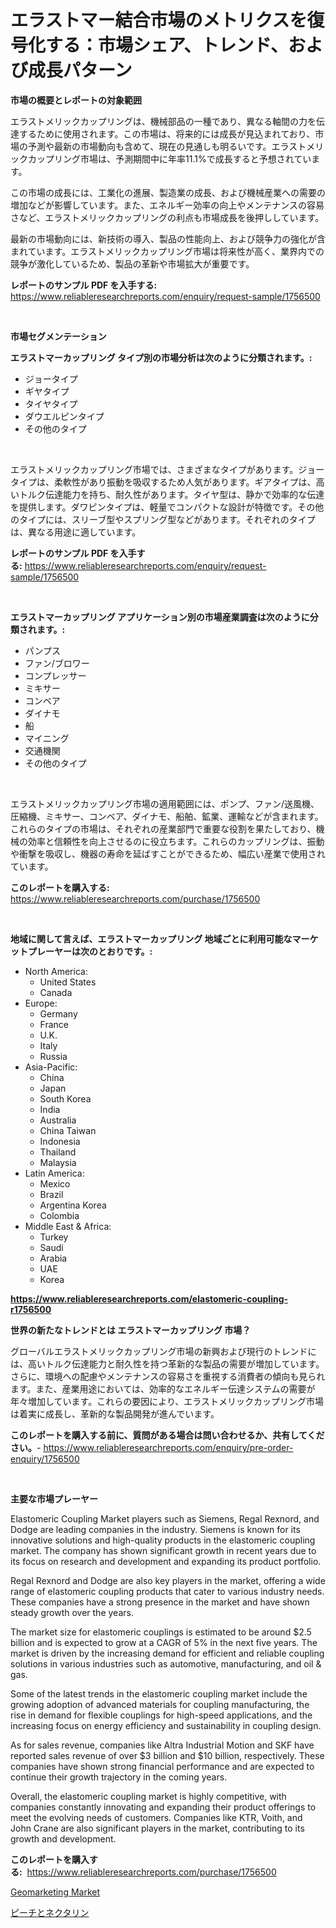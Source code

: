 <p><h1>エラストマー結合市場のメトリクスを復号化する：市場シェア、トレンド、および成長パターン</h1></p><p><strong>市場の概要とレポートの対象範囲</strong></p>
<p><p>エラストメリックカップリングは、機械部品の一種であり、異なる軸間の力を伝達するために使用されます。この市場は、将来的には成長が見込まれており、市場の予測や最新の市場動向も含めて、現在の見通しも明るいです。エラストメリックカップリング市場は、予測期間中に年率11.1%で成長すると予想されています。</p><p>この市場の成長には、工業化の進展、製造業の成長、および機械産業への需要の増加などが影響しています。また、エネルギー効率の向上やメンテナンスの容易さなど、エラストメリックカップリングの利点も市場成長を後押ししています。</p><p>最新の市場動向には、新技術の導入、製品の性能向上、および競争力の強化が含まれています。エラストメリックカップリング市場は将来性が高く、業界内での競争が激化しているため、製品の革新や市場拡大が重要です。</p></p>
<p><strong>レポートのサンプル PDF を入手する:</strong> <a href="https://www.reliableresearchreports.com/enquiry/request-sample/1756500">https://www.reliableresearchreports.com/enquiry/request-sample/1756500</a></p>
<p>&nbsp;</p>
<p><strong>市場セグメンテーション</strong></p>
<p><strong>エラストマーカップリング タイプ別の市場分析は次のように分類されます。:</strong></p>
<p><ul><li>ジョータイプ</li><li>ギヤタイプ</li><li>タイヤタイプ</li><li>ダウエルピンタイプ</li><li>その他のタイプ</li></ul></p>
<p>&nbsp;</p>
<p><p>エラストメリックカップリング市場では、さまざまなタイプがあります。ジョータイプは、柔軟性があり振動を吸収するため人気があります。ギアタイプは、高いトルク伝達能力を持ち、耐久性があります。タイヤ型は、静かで効率的な伝達を提供します。ダワピンタイプは、軽量でコンパクトな設計が特徴です。その他のタイプには、スリーブ型やスプリング型などがあります。それぞれのタイプは、異なる用途に適しています。</p></p>
<p><strong>レポートのサンプル PDF を入手する:</strong>&nbsp;<a href="https://www.reliableresearchreports.com/enquiry/request-sample/1756500">https://www.reliableresearchreports.com/enquiry/request-sample/1756500</a></p>
<p>&nbsp;</p>
<p><strong> エラストマーカップリング アプリケーション別の市場産業調査は次のように分類されます。:</strong></p>
<p><ul><li>パンプス</li><li>ファン/ブロワー</li><li>コンプレッサー</li><li>ミキサー</li><li>コンベア</li><li>ダイナモ</li><li>船</li><li>マイニング</li><li>交通機関</li><li>その他のタイプ</li></ul></p>
<p>&nbsp;</p>
<p><p>エラストメリックカップリング市場の適用範囲には、ポンプ、ファン/送風機、圧縮機、ミキサー、コンベア、ダイナモ、船舶、鉱業、運輸などが含まれます。これらのタイプの市場は、それぞれの産業部門で重要な役割を果たしており、機械の効率と信頼性を向上させるのに役立ちます。これらのカップリングは、振動や衝撃を吸収し、機器の寿命を延ばすことができるため、幅広い産業で使用されています。</p></p>
<p><strong>このレポートを購入する:</strong>&nbsp; <a href="https://www.reliableresearchreports.com/purchase/1756500">https://www.reliableresearchreports.com/purchase/1756500</a></p>
<p>&nbsp;</p>
<p><strong>地域に関して言えば、エラストマーカップリング 地域ごとに利用可能なマーケットプレーヤーは次のとおりです。:</strong></p>
<p><ul>
    <li>
        North America:
        <ul>
            <li>United States</li>
            <li>Canada</li>
        </ul>
    </li>
    <li>
        Europe:
        <ul>
            <li>Germany</li>
            <li>France</li>
            <li>U.K.</li>
            <li>Italy</li>
            <li>Russia</li>
        </ul>
    </li>
    <li>
        Asia-Pacific:
        <ul>
            <li>China</li>
            <li>Japan</li>
            <li>South Korea</li>
            <li>India</li>
            <li>Australia</li>
            <li>China Taiwan</li>
            <li>Indonesia</li>
            <li>Thailand</li>
            <li>Malaysia</li>
        </ul>
    </li>
    <li>
        Latin America:
        <ul>
            <li>Mexico</li>
            <li>Brazil</li>
            <li>Argentina Korea</li>
            <li>Colombia</li>
        </ul>
    </li>
    <li>
        Middle East & Africa:
        <ul>
            <li>Turkey</li>
            <li>Saudi</li>
            <li>Arabia</li>
            <li>UAE</li>
            <li>Korea</li>
        </ul>
    </li>
    </ul></p>
<p><strong><a href="https://www.reliableresearchreports.com/elastomeric-coupling-r1756500">https://www.reliableresearchreports.com/elastomeric-coupling-r1756500</a></strong>&nbsp;</p>
<p><strong>世界の新たなトレンドとは エラストマーカップリング 市場？</strong></p>
<p><p>グローバルエラストメリックカップリング市場の新興および現行のトレンドには、高いトルク伝達能力と耐久性を持つ革新的な製品の需要が増加しています。さらに、環境への配慮やメンテナンスの容易さを重視する消費者の傾向も見られます。また、産業用途においては、効率的なエネルギー伝達システムの需要が年々増加しています。これらの要因により、エラストメリックカップリング市場は着実に成長し、革新的な製品開発が進んでいます。</p></p>
<p><strong>このレポートを購入する前に、質問がある場合は問い合わせるか、共有してください。</strong>- <a href="https://www.reliableresearchreports.com/enquiry/pre-order-enquiry/1756500">https://www.reliableresearchreports.com/enquiry/pre-order-enquiry/1756500</a></p>
<p>&nbsp;</p>
<p><strong>主要な市場プレーヤー</strong></p>
<p><p>Elastomeric Coupling Market players such as Siemens, Regal Rexnord, and Dodge are leading companies in the industry. Siemens is known for its innovative solutions and high-quality products in the elastomeric coupling market. The company has shown significant growth in recent years due to its focus on research and development and expanding its product portfolio.</p><p>Regal Rexnord and Dodge are also key players in the market, offering a wide range of elastomeric coupling products that cater to various industry needs. These companies have a strong presence in the market and have shown steady growth over the years.</p><p>The market size for elastomeric couplings is estimated to be around $2.5 billion and is expected to grow at a CAGR of 5% in the next five years. The market is driven by the increasing demand for efficient and reliable coupling solutions in various industries such as automotive, manufacturing, and oil & gas.</p><p>Some of the latest trends in the elastomeric coupling market include the growing adoption of advanced materials for coupling manufacturing, the rise in demand for flexible couplings for high-speed applications, and the increasing focus on energy efficiency and sustainability in coupling design.</p><p>As for sales revenue, companies like Altra Industrial Motion and SKF have reported sales revenue of over $3 billion and $10 billion, respectively. These companies have shown strong financial performance and are expected to continue their growth trajectory in the coming years.</p><p>Overall, the elastomeric coupling market is highly competitive, with companies constantly innovating and expanding their product offerings to meet the evolving needs of customers. Companies like KTR, Voith, and John Crane are also significant players in the market, contributing to its growth and development.</p></p>
<p><strong>このレポートを購入する:</strong>&nbsp;&nbsp;<a href="https://www.reliableresearchreports.com/purchase/1756500">https://www.reliableresearchreports.com/purchase/1756500</a></p>
<p><p><a href="https://github.com/brenzgnarento/Market-Research-Report-List-2/blob/main/geomarketing-market.md">Geomarketing Market</a></p><p><a href="https://github.com/Sophiaard2003/Market-Research-Report-List-1/blob/main/519487925509.md">ピーチとネクタリン</a></p></p>